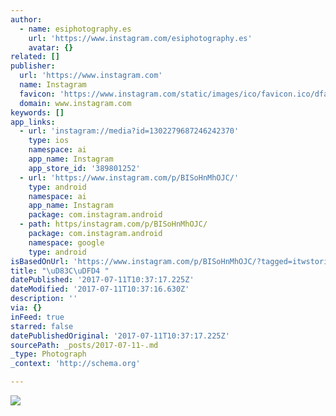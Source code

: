 ```yaml
---
author:
  - name: esiphotography.es
    url: 'https://www.instagram.com/esiphotography.es'
    avatar: {}
related: []
publisher:
  url: 'https://www.instagram.com'
  name: Instagram
  favicon: 'https://www.instagram.com/static/images/ico/favicon.ico/dfa85bb1fd63.ico'
  domain: www.instagram.com
keywords: []
app_links:
  - url: 'instagram://media?id=1302279687246242370'
    type: ios
    namespace: ai
    app_name: Instagram
    app_store_id: '389801252'
  - url: 'https://www.instagram.com/p/BISoHnMhOJC/'
    type: android
    namespace: ai
    app_name: Instagram
    package: com.instagram.android
  - path: https/instagram.com/p/BISoHnMhOJC/
    package: com.instagram.android
    namespace: google
    type: android
isBasedOnUrl: 'https://www.instagram.com/p/BISoHnMhOJC/?tagged=itwstories'
title: "\uD83C\uDFD4 "
datePublished: '2017-07-11T10:37:17.225Z'
dateModified: '2017-07-11T10:37:16.630Z'
description: ''
via: {}
inFeed: true
starred: false
datePublishedOriginal: '2017-07-11T10:37:17.225Z'
sourcePath: _posts/2017-07-11-.md
_type: Photograph
_context: 'http://schema.org'

---
```

![](https://imgflo.herokuapp.com/graph/2b2431f8e7ba7b0/9f85f98b1091a389dbd603122a5f6ef0/croprotate.jpg?cropheight=436&cropwidth=640&degrees=0&input=https%3A%2F%2Fscontent.cdninstagram.com%2Ft51.2885-15%2Fs640x640%2Fsh0.08%2Fe35%2F13745061_1926374594256104_1535306031_n.jpg&x=0&y=104)